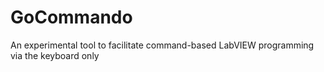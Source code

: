 # GoCommando
An experimental tool to facilitate command-based LabVIEW programming via the keyboard only
